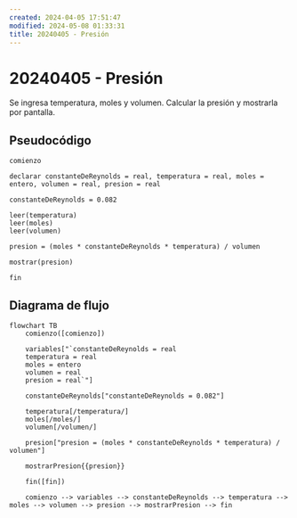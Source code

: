 ```yaml
---
created: 2024-04-05 17:51:47
modified: 2024-05-08 01:33:31
title: 20240405 - Presión
---
```


# 20240405 - Presión

Se ingresa temperatura, moles y volumen. Calcular la presión y mostrarla por pantalla.

## Pseudocódigo

```
comienzo

declarar constanteDeReynolds = real, temperatura = real, moles = entero, volumen = real, presion = real

constanteDeReynolds = 0.082

leer(temperatura)
leer(moles)
leer(volumen)

presion = (moles * constanteDeReynolds * temperatura) / volumen

mostrar(presion)

fin
```

## Diagrama de flujo

```mermaid
flowchart TB
	comienzo([comienzo])

	variables["`constanteDeReynolds = real
	temperatura = real
	moles = entero
	volumen = real
	presion = real`"]

	constanteDeReynolds["constanteDeReynolds = 0.082"]

	temperatura[/temperatura/]
	moles[/moles/]
	volumen[/volumen/]

	presion["presion = (moles * constanteDeReynolds * temperatura) / volumen"]

	mostrarPresion{{presion}}

	fin([fin])

	comienzo --> variables --> constanteDeReynolds --> temperatura --> moles --> volumen --> presion --> mostrarPresion --> fin
```

